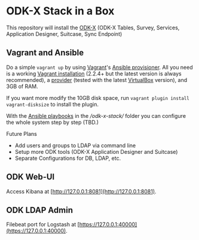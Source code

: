 # ODK-X Stack in a Box

This repository will install the [ODK-X](https://opendatakit.org/software/odk-x/) (ODK-X Tables, Survey, Services, Application Designer, Suitcase, Sync Endpoint)


## Vagrant and Ansible

Do a simple `vagrant up` by using [Vagrant](https://www.vagrantup.com)'s [Ansible provisioner](https://www.vagrantup.com/docs/provisioning/ansible.html). All you need is a working [Vagrant installation](https://www.vagrantup.com/docs/installation/) (2.2.4+ but the latest version is always recommended), a [provider](https://www.vagrantup.com/docs/providers/) (tested with the latest [VirtualBox](https://www.virtualbox.org) version), and 3GB of RAM.

If you want more modify the 10GB disk space, run `vagrant plugin install vagrant-disksize` to install the plugin.

With the [Ansible playbooks](https://docs.ansible.com/ansible/playbooks.html) in the */odk-x-stack/* folder you can configure the whole system step by step (TBD.)

Future Plans

- Add users and groups to LDAP via command line
- Setup more ODK tools (ODK-X Application Designer and Suitcase)
- Separate Configurations for DB, LDAP, etc.


## ODK Web-UI

Access Kibana at [http://127.0.0.1:8081](http://127.0.0.1:8081).


## ODK LDAP Admin

Filebeat port for Logstash at [https://127.0.0.1:40000](https://127.0.0.1:40000).
